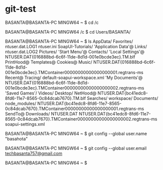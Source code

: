 # git-test

BASANTA@BASANTA-PC MINGW64 ~
$ cd /c

BASANTA@BASANTA-PC MINGW64 /c
$ cd Users/BASANTA/

BASANTA@BASANTA-PC MINGW64 ~
$ ls
 AppData/                       Favorites/         ntuser.dat.LOG1                                                                                ntuser.ini            SoapUI-Tutorials/
'Application Data'@             Links/             ntuser.dat.LOG2                                                                                Pictures/            'Start Menu'@
 Contacts/                     'Local Settings'@   NTUSER.DAT{016888bd-6c6f-11de-8d1d-001e0bcde3ec}.TM.blf                                        PrintHood@            Templates@
 Cookies@                       Music/             NTUSER.DAT{016888bd-6c6f-11de-8d1d-001e0bcde3ec}.TMContainer00000000000000000001.regtrans-ms   Recent@               Tracing/
 default-soapui-workspace.xml  'My Documents'@     NTUSER.DAT{016888bd-6c6f-11de-8d1d-001e0bcde3ec}.TMContainer00000000000000000002.regtrans-ms  'Saved Games'/         Videos/
 Desktop/                       NetHood@           NTUSER.DAT{bc41edc8-8fd6-11e7-8565-0c84dcab7670}.TM.blf                                        Searches/             workspace/
 Documents/                     node_modules/      NTUSER.DAT{bc41edc8-8fd6-11e7-8565-0c84dcab7670}.TMContainer00000000000000000001.regtrans-ms   SendTo@
 Downloads/                     NTUSER.DAT         NTUSER.DAT{bc41edc8-8fd6-11e7-8565-0c84dcab7670}.TMContainer00000000000000000002.regtrans-ms   soapui-settings.xml

BASANTA@BASANTA-PC MINGW64 ~
$ git config --global user.name "basahota"

BASANTA@BASANTA-PC MINGW64 ~
$ git config --global user.email techbasanta757@gmail.com

BASANTA@BASANTA-PC MINGW64 ~
$
